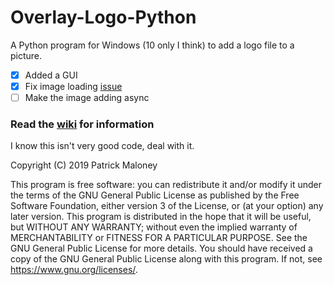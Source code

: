 # Overlay-Logo-Python
A Python program for Windows (10 only I think) to add a logo file to a picture.

- [x] Added a GUI
- [x] Fix image loading [issue](https://github.com/AlertingAvian/Overlay-Logo-Python/issues/2)
- [ ] Make the image adding async

### Read the [wiki](https://github.com/AlertingAvian/Overlay-Logo-Python/wiki) for information

I know this isn't very good code, deal with it.

Copyright (C) 2019 Patrick Maloney

  This program is free software: you can redistribute it and/or modify
    it under the terms of the GNU General Public License as published by
    the Free Software Foundation, either version 3 of the License, or
    (at your option) any later version.
    This program is distributed in the hope that it will be useful,
    but WITHOUT ANY WARRANTY; without even the implied warranty of
    MERCHANTABILITY or FITNESS FOR A PARTICULAR PURPOSE.  See the
    GNU General Public License for more details.
    You should have received a copy of the GNU General Public License
    along with this program.  If not, see <https://www.gnu.org/licenses/>.

